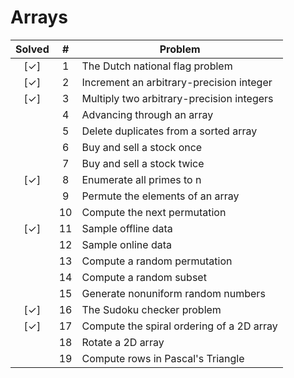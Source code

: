 
Arrays
======

| Solved |  #  | Problem |
|:------:|:---:|---------|
| [✓]    | 1   | The Dutch national flag problem |
| [✓]    | 2   | Increment an arbitrary-precision integer |
| [✓]    | 3   | Multiply two arbitrary-precision integers |
|        | 4   | Advancing through an array |
|	     | 5   | Delete duplicates from a sorted array |
|        | 6   | Buy and sell a stock once |
|        | 7   | Buy and sell a stock twice |
| [✓]    | 8   | Enumerate all primes to n |
|        | 9   | Permute the elements of an array |
|        | 10  | Compute the next permutation |
| [✓]    | 11  | Sample offline data |
|        | 12  | Sample online data |
|        | 13  | Compute a random permutation |
|        | 14  | Compute a random subset |
|	     | 15  | Generate nonuniform random numbers |
| [✓]    | 16  | The Sudoku checker problem |
| [✓]    | 17  | Compute the spiral ordering of a 2D array |
|        | 18  | Rotate a 2D array |
|        | 19  | Compute rows in Pascal's Triangle |


